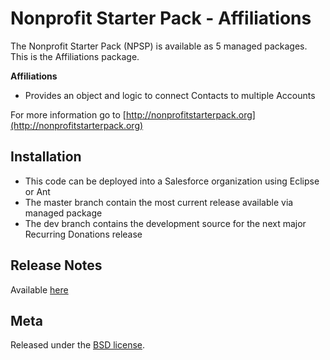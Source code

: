 Nonprofit Starter Pack - Affiliations
=================================================

The Nonprofit Starter Pack (NPSP) is available as 5 managed packages.
This is the Affiliations package.

**Affiliations**

* Provides an object and logic to connect Contacts to multiple Accounts


For more information go to [http://nonprofitstarterpack.org](http://nonprofitstarterpack.org) 

Installation
---

* This code can be deployed into a Salesforce organization using Eclipse or Ant
* The master branch contain the most current release available via managed package
* The dev branch contains the development source for the next major Recurring Donations release


Release Notes
---
Available [here](https://github.com/SalesforceFoundation/Recurring_Donations/wiki/Release-Notes)


Meta
----

Released under the [BSD license](http://www.opensource.org/licenses/BSD-3-Clause).
